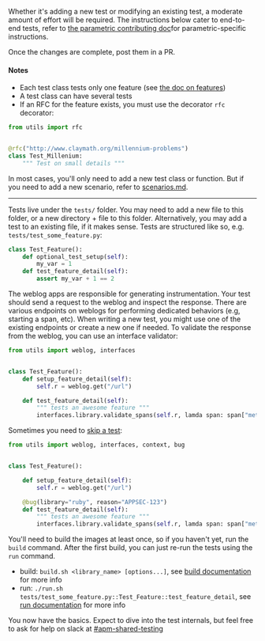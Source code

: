 Whether it's adding a new test or modifying an existing test, a moderate amount of effort will be required. The instructions below cater to end-to-end tests, refer to [the parametric contributing doc](/docs/scenarios/parametric_contributing.md)for parametric-specific instructions.

Once the changes are complete, post them in a PR.

#### Notes
* Each test class tests only one feature (see [the doc on features](https://github.com/DataDog/system-tests/blob/main/docs/edit/features.md))
* A test class can have several tests
* If an RFC for the feature exists, you must use the decorator `rfc` decorator:
```python
from utils import rfc


@rfc("http://www.claymath.org/millennium-problems")
class Test_Millenium:
    """ Test on small details """
```

In most cases, you'll only need to add a new test class or function. But if you need to add a new scenario, refer to [scenarios.md](./scenarios.md).

---

Tests live under the `tests/` folder. You may need to add a new file to this folder, or a new directory + file to this folder. Alternatively, you may add a test to an existing file, if it makes sense. Tests are structured like so, e.g. `tests/test_some_feature.py`:

```python
class Test_Feature():
    def optional_test_setup(self):
        my_var = 1
    def test_feature_detail(self):
        assert my_var + 1 == 2
```

The weblog apps are responsible for generating instrumentation. Your test should send a request to the weblog and inspect the response. There are various endpoints on weblogs for performing dedicated behaviors (e.g, starting a span, etc). When writing a new test, you might use one of the existing endpoints or create a new one if needed. To validate the response from the weblog, you can use an interface validator:

```python
from utils import weblog, interfaces


class Test_Feature():
    def setup_feature_detail(self):
        self.r = weblog.get("/url")

    def test_feature_detail(self):
        """ tests an awesome feature """
        interfaces.library.validate_spans(self.r, lamda span: span["meta"]["http.method"] == "GET")
```

Sometimes you need to [skip a test](./skip-tests.md):

```python
from utils import weblog, interfaces, context, bug


class Test_Feature():

    def setup_feature_detail(self):
        self.r = weblog.get("/url")

    @bug(library="ruby", reason="APPSEC-123")
    def test_feature_detail(self):
        """ tests an awesome feature """
        interfaces.library.validate_spans(self.r, lamda span: span["meta"]["http.method"] == "GET")
```

You'll need to build the images at least once, so if you haven't yet, run the `build` command. After the first build, you can just re-run the tests using the `run` command.

- build: `build.sh <library_name> [options...]`, see [build documentation](../execute/build.md) for more info
- run: `./run.sh tests/test_some_feature.py::Test_Feature::test_feature_detail`, see [run documentation](../execute/run.md) for more info

You now have the basics. Expect to dive into the test internals, but feel free to ask for help on slack at [#apm-shared-testing](https://dd.slack.com/archives/C025TJ4RZ8X)
